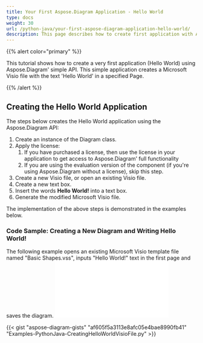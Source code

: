 ```yaml
---
title: Your First Aspose.Diagram Application - Hello World
type: docs
weight: 30
url: /python-java/your-first-aspose-diagram-application-hello-world/
description: This page describes how to create first application with Aspose.Diagram library.
---
```


{{% alert color="primary" %}}

This tutorial shows how to create a very first application (Hello World) using Aspose.Diagram' simple API. This simple application creates a Microsoft Visio file with the text 'Hello World' in a specified Page.

{{% /alert %}}

## **Creating the Hello World Application**

The steps below creates the Hello World application using the Aspose.Diagram API:

1. Create an instance of the Diagram class.
1. Apply the license:
   1. If you have purchased a license, then use the license in your application to get access to Aspose.Diagram' full functionality
   1. If you are using the evaluation version of the component (if you're using Aspose.Diagram without a license), skip this step.
1. Create a new Visio file, or open an existing Visio file.
1. Create a new text box.
1. Insert the words **Hello World!** into a text box.
1. Generate the modified Microsoft Visio file.

The implementation of the above steps is demonstrated in the examples below.

### **Code Sample: Creating a New Diagram and Writing Hello World!**

The following example opens an existing Microsoft Visio template file named "Basic Shapes.vss", inputs "Hello World!" text in the first page and saves the diagram.
![Basic_Shapes.vss](Basic_Shapes.vss)

{{< gist "aspose-diagram-gists" "af605f5a3113e8afc05e4bae8990fb41" "Examples-PythonJava-CreatingHelloWorldVisioFile.py" >}}
